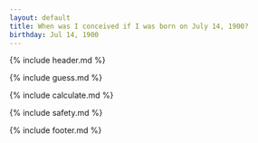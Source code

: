 ```yaml
---
layout: default
title: When was I conceived if I was born on July 14, 1900?
birthday: Jul 14, 1900
---
```


{% include header.md %}

{% include guess.md %}

{% include calculate.md %}

{% include safety.md %}

{% include footer.md %}



